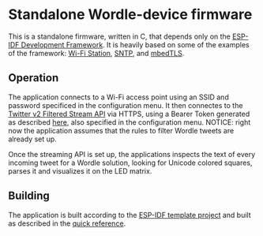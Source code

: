 # Standalone Wordle-device firmware

This is a standalone firmware, written in C, that depends only on the [ESP-IDF Development Framework](https://github.com/espressif/esp-idf). It is heavily based on some of the examples of the framework: [Wi-Fi Station](https://github.com/espressif/esp-idf/tree/master/examples/wifi/getting_started/station), [SNTP](https://github.com/espressif/esp-idf/tree/master/examples/protocols/sntp), and [mbedTLS](https://github.com/espressif/esp-idf/tree/master/examples/protocols/https_mbedtls).

## Operation

The application connects to a Wi-Fi access point using an SSID and password specificed in the configuration menu. It then connectes to the [Twitter v2 Filtered Stream API](https://developer.twitter.com/en/docs/twitter-api/tweets/filtered-stream/introduction) via HTTPS, using a Bearer Token generated as described [here](https://developer.twitter.com/en/docs/authentication/oauth-2-0/bearer-tokens), also specified in the configuration menu. NOTICE: right now the application assumes that the rules to filter Wordle tweets are already set up.

Once the streaming API is set up, the applications inspects the text of every incoming tweet for a Wordle solution, looking for Unicode colored squares, parses it and visualizes it on the LED matrix.

## Building

The application is built according to the [ESP-IDF template project](https://github.com/espressif/esp-idf-template) and built as described in the [quick reference](https://github.com/espressif/esp-idf#quick-reference).


